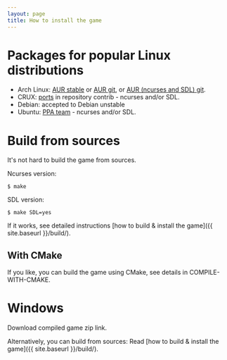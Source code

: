 ```yaml
---
layout: page
title: How to install the game
---
```


# Packages for popular Linux distributions

* Arch Linux: [AUR stable](https://aur.archlinux.org/packages/curseofwar/) or [AUR git](https://aur.archlinux.org/packages/curseofwar-git/),
or [AUR (ncurses and SDL) git](https://aur.archlinux.org/packages/curseofwar-with-sdl-git/).
* CRUX: [ports](http://crux.nu/portdb/?a=repo&q=contrib) in repository contrib - ncurses and/or SDL.
* Debian: accepted to Debian unstable
* Ubuntu: [PPA team](https://launchpad.net/~curseofwar) - ncurses and/or SDL.

# Build from sources
It's not hard to build the game from sources. 
  
Ncurses version:
    
    $ make

SDL version:

    $ make SDL=yes
  
If it works, see detailed instructions [how to build & install the game]({{ site.baseurl }}/build/).

## With CMake
If you like, you can build the game using CMake, see details in COMPILE-WITH-CMAKE.

# Windows
Download compiled game zip link.

Alternatively, you can build from sources:
Read [how to build & install the game]({{ site.baseurl }}/build/).
